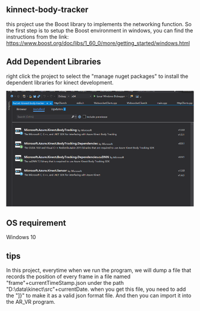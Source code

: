 ## kinnect-body-tracker
this project use the Boost library to implements the networking function. So the first step is to setup the Boost environment in windows, you can find the instructions from the link: https://www.boost.org/doc/libs/1_60_0/more/getting_started/windows.html 

## Add Dependent Libraries

right click the project to select the "manage nuget packages" to install the dependent libraries for kinect development.

<img src="https://github.com/SlumDunk/kinnect-body-tracker/blob/master/docs/denpendencies.PNG?raw=true" alt="image-20200506100053755" style="zoom: 67%;" />

## OS requirement
Windows 10


## tips
In this project, everytime when we run the program, we will dump a file that records the position of every frame in a file named "frame"+currentTimeStamp.json under the path "D:\data\kinect\src\"+currentDate. when you get this file, you need to add the "]}" to make it
as a valid json format file. And then you can import it into the AR_VR program.